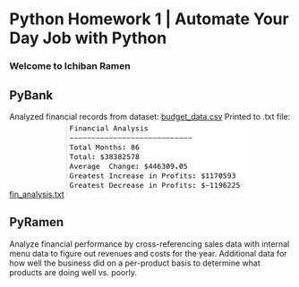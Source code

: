 # Python Homework 1 | Automate Your Day Job with Python

### Welcome to Ichiban Ramen

## PyBank
Analyzed financial records from dataset: [budget_data.csv](Resources/budget_data.csv)
Printed to .txt file: [fin_analysis.txt](fin_analysis.txt)
![financial_analysis](png/hw1_fin_analysis.png)

## PyRamen
Analyze financial performance by cross-referencing sales data with internal menu data to figure out revenues and costs for the year. Additional data for how well the business did on a per-product basis to determine what products are doing well vs. poorly. 